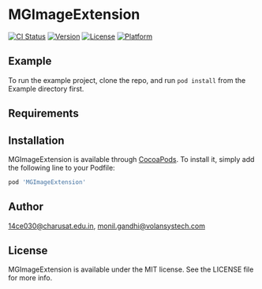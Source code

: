 # MGImageExtension

[![CI Status](https://img.shields.io/travis/monil.gandhi/MGImageExtension.svg?style=flat)](https://travis-ci.org/14ce030@charusat.edu.in/MGImageExtension)
[![Version](https://img.shields.io/cocoapods/v/MGImageExtension.svg?style=flat)](https://cocoapods.org/pods/MGImageExtension)
[![License](https://img.shields.io/cocoapods/l/MGImageExtension.svg?style=flat)](https://cocoapods.org/pods/MGImageExtension)
[![Platform](https://img.shields.io/cocoapods/p/MGImageExtension.svg?style=flat)](https://cocoapods.org/pods/MGImageExtension)

## Example

To run the example project, clone the repo, and run `pod install` from the Example directory first.

## Requirements

## Installation

MGImageExtension is available through [CocoaPods](https://cocoapods.org). To install
it, simply add the following line to your Podfile:

```ruby
pod 'MGImageExtension'
```

## Author

14ce030@charusat.edu.in, monil.gandhi@volansystech.com

## License

MGImageExtension is available under the MIT license. See the LICENSE file for more info.
